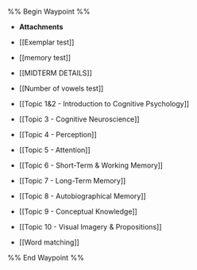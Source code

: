 %% Begin Waypoint %%
- **Attachments**

- [[Exemplar test]]
- [[memory test]]
- [[MIDTERM DETAILS]]
- [[Number of vowels test]]
- [[Topic 1&2 - Introduction to Cognitive Psychology]]
- [[Topic 3 - Cognitive Neuroscience]]
- [[Topic 4 - Perception]]
- [[Topic 5 - Attention]]
- [[Topic 6 - Short-Term & Working Memory]]
- [[Topic 7 - Long-Term Memory]]
- [[Topic 8 - Autobiographical Memory]]
- [[Topic 9 - Conceptual Knowledge]]
- [[Topic 10 - Visual Imagery & Propositions]]
- [[Word matching]]

%% End Waypoint %%